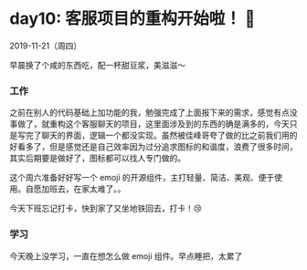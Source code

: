 # day10: 客服项目的重构开始啦！ 
2019-11-21（周四）

早晨换了个咸的东西吃，配一杯甜豆浆，美滋滋～

### 工作
之前在别人的代码基础上加功能的我，勉强完成了上面报下来的需求，感觉有点没事做了，就重构这个客服聊天的项目，这里面涉及到的东西的确是满多的，今天只是写完了聊天的界面，逻辑一个都没实现。虽然被佳峰哥夸了做的比之前我们用的好看多了，但是感觉还是自己效率因为过分追求图标的和谐度，浪费了很多时间，其实后期要是做好了，图标都可以找人专门做的。

这个周六准备好好写一个 emoji 的开源组件，主打轻量、简洁、美观、便于使用。自愿加班去，在家太难了。。

今天下班忘记打卡，快到家了又坐地铁回去，打卡！😢

### 学习
今天晚上没学习，一直在想怎么做 emoji 组件。早点睡把，太累了
